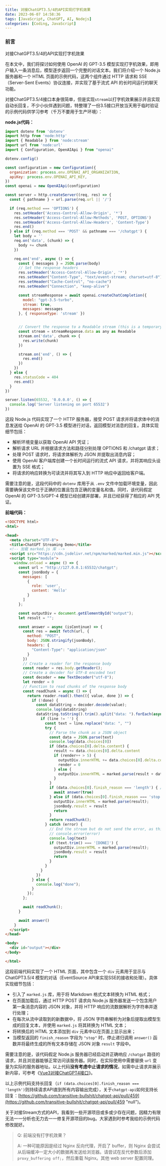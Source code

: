 ```yaml
---
title: 对接ChatGPT3.5/4的API实现打字机效果
date: 2023-06-07 14:58:36
tags: [JavaScript, ChatGPT, AI, Nodejs]
categories: [Coding, JavaScript]
---
```


### 前言

对接ChatGPT3.5/4的API实现打字机效果

在本文中，我们将探讨如何使用 OpenAI 的 GPT-3.5 模型实现打字机效果，即用户输入一条消息后，模型逐步返回一个完整的对话文本。我们将介绍一个 Node.js 服务器和一个 HTML 页面的示例代码，这两个组件通过 HTTP 请求和 SSE（Server-Sent Events）协议连接，并实现了基于流式 API 的长时间运行的聊天功能。

对接ChatGPT3.5/4接口本身很简单，但是实现`stream`以打字机效果展示并且实现自动长回复，不少小伙伴遇到问题，特整理了一份3.5接口开放当天用于临时验证的示例代码供学习参考（千万不要用于生产环境）：

**node.js代码：**

```js
import dotenv from 'dotenv'
import http from 'node:http'
import { Readable } from 'node:stream'
import url from 'node:url'
import { Configuration, OpenAIApi } from "openai"

dotenv.config()

const configuration = new Configuration({
  organization: process.env.OPENAI_API_ORGANIZATION,
  apiKey: process.env.OPENAI_API_KEY,
})
const openai = new OpenAIApi(configuration)

const server = http.createServer((req, res) => {
  const { pathname } = url.parse(req.url || '/')

  if (req.method === 'OPTIONS') {
    res.setHeader('Access-Control-Allow-Origin', '*')
    res.setHeader('Access-Control-Allow-Methods', 'POST, OPTIONS')
    res.setHeader('Access-Control-Allow-Headers', 'Content-Type')
    res.end()
  } else if (req.method === 'POST' && pathname === '/chatgpt') {
    let body = ''
    req.on('data', (chunk) => {
      body += chunk
    })

    req.on('end', async () => {
      const { messages } = JSON.parse(body)
      // Set the response headers
      res.setHeader('Access-Control-Allow-Origin', '*')
      res.setHeader("Content-Type", "text/event-stream; charset=utf-8")
      res.setHeader("Cache-Control", "no-cache")
      res.setHeader("Connection", "keep-alive")

      const streamResponse = await openai.createChatCompletion({
        model: "gpt-3.5-turbo",
        stream: true,
        messages: messages
      }, { responseType: 'stream' })


      // Convert the response to a Readable stream (this is a temporary workaround)
      const stream = streamResponse.data as any as Readable
      stream.on('data', chunk => {
        res.write(chunk)
      })

      stream.on('end', () => {
        res.end()
      })
    })
  } else {
    res.statusCode = 404
    res.end()
  }
})

server.listen(65532, '0.0.0.0', () => {
  console.log('Server listening on port 65532')
})

```

这段 Node.js 代码实现了一个 HTTP 服务器，接受 POST 请求并将请求体中的消息发送给 OpenAI 的 GPT-3.5 模型进行对话，返回模型对消息的回复。具体实现细节包括：

*   解析环境变量以获取 OpenAI API 凭证；
*   解析请求 URL 并根据请求方法和路径分别处理 OPTIONS 和 /chatgpt 请求；
*   处理 POST 请求时，将请求体解析为 JSON 并提取出消息内容；
*   使用 OpenAI 客户端库创建一个长时间运行的流式 API 请求，并将其响应头设置为 SSE 格式；
*   将请求的响应转换为可读流并将其写入到 HTTP 响应中返回给客户端。

需要注意的是，这段代码中的 `dotenv` 库用于从 `.env` 文件中加载环境变量，因此需要确保该文件位于正确的位置且包含正确的变量名和值。同时，该代码假定 OpenAI 的 GPT-3.5/GPT-4 模型已经创建并部署，并且已经获得了相应的 API 凭证。

**前端代码：**

```html
<!DOCTYPE html>
<html>

<head>
  <meta charset="UTF-8">
  <title>ChatGPT Streaming Demo</title>
  <!-- 加载 marked.js 库 -->
  <script src="https://cdn.jsdelivr.net/npm/marked/marked.min.js"></script>
  <script type="module">
    window.onload = async () => {
      const url = "http://127.0.0.1:65532/chatgpt";
      const jsonBody = {
        messages: [
          {
            role: 'user',
            content: 'Hello'
          }
        ]
      };

      const outputDiv = document.getElementById("output");
      let result = "";

      const answer = async (isContinue) => {
        const res = await fetch(url, {
          method: "POST",
          body: JSON.stringify(jsonBody),
          headers: {
            "Content-Type": "application/json"
          }
        })
        // Create a reader for the response body
        const reader = res.body.getReader();
        // Create a decoder for UTF-8 encoded text
        const decoder = new TextDecoder("utf-8");
        let render = 0
        // Function to read chunks of the response body
        const readChunk = async () => {
          return reader.read().then(({ value, done }) => {
            if (!done) {
              const dataString = decoder.decode(value);
              console.log(dataString)
              dataString.toString().trim().split("data: ").forEach(async (line) => {
                if (line != '') {
                  const text = line.replace("data: ", "")
                  try {
                    // Parse the chunk as a JSON object
                    const data = JSON.parse(text)
                    console.log(data.choices[0])
                    if (data.choices[0].delta.content) {
                      result += data.choices[0].delta.content
                      if (render++ > 5) {
                        outputDiv.innerHTML += data.choices[0].delta.content
                        render = 0
                      } else {
                        outputDiv.innerHTML = marked.parse(result + data.choices[0].delta.content)
                      }
                    }
                    if (data.choices[0].finish_reason === 'length') { // 支持长回复
                      await answer(true)
                    } else if (data.choices[0].finish_reason === 'stop') {
                      outputDiv.innerHTML = marked.parse(result);
                      jsonBody.result = result
                      return
                    }
                    return readChunk();
                  } catch (error) {
                    // End the stream but do not send the error, as this is likely the DONE message from createCompletion
                    // console.error(error)
                    console.log(text)
                    if (text.trim() === '[DONE]') {
                      outputDiv.innerHTML = marked.parse(result);
                      jsonBody.result = result
                      return
                    }
                  }
                }
              })
            } else {
              console.log("done");
            }
          });
        };

        await readChunk();
      }

      await answer()
    }
  </script>
</head>

<body>
  <div id="output"></div>
</body>

</html>

```

这段前端代码实现了一个 HTML 页面，其中包含一个 `div` 元素用于显示与 ChatGPT3.5/4 模型的对话（EventSource API来实现SSE的接收和处理）。具体实现细节包括：

*   引入了 `marked.js` 库，用于将 Markdown 格式文本转换为 HTML 格式；
*   在页面加载后，通过 HTTP POST 请求向 Node.js 服务器发送一个包含用户第一条消息内容的 JSON 对象，并将 HTTP 响应的流数据解析为字符串并逐行处理；
*   在每次从流中读取到的新数据中，将 JSON 字符串解析为对象后提取出模型生成的回复文本，并使用 `marked.js` 将其转换为 HTML 文本；
*   将转换后的 HTML 文本添加到 `div` 元素中以在页面上显示出来；
*   当模型返回的 `finish_reason` 字段为 `"stop"` 时，停止递归调用 `answer()` 函数并将最终生成的所有文本存储在 JSON 对象 `result` 字段中。

需要注意的是，该代码假定 Node.js 服务器已经启动并正确响应 `/chatgpt` 路径的请求，并且浏览器能够正常访问该服务器。同时，在实际使用中需要替换 `url` 变量为实际的服务器地址。以上代码**没有考虑中止请求的情况**，如需中止请求并展示新内容，可参考《[Vue3对接ChatGPT4接口](https://www.wyr.me/post/748 "null")》。

以上示例代码支持长回复（`if (data.choices[0].finish_reason === 'length')`则持续请求API直到所有内容输出完成），关于`chatgpt-api`如何支持长回复：[https://github.com/transitive-bullshit/chatgpt-api/pull/459](https://github.com/transitive-bullshit/chatgpt-api/pull/459 "null")。

关于对接Stream方式的API，我看到一些开源项目或多或少存在问题，因精力有限无法一一分析也无力去一一修复开源项目的bug。大家遇到时参考我给的示例代码修改就好。

> Q: 前端没有打字机效果？
> 
> A: 一种可能原因是经过 Nginx 反向代理，开启了 buffer，则 Nginx 会尝试从后端缓冲一定大小的数据再发送给浏览器。请尝试在反代参数后添加 `proxy_buffering off;`，然后重载 Nginx。其他 web server 配置同理。


